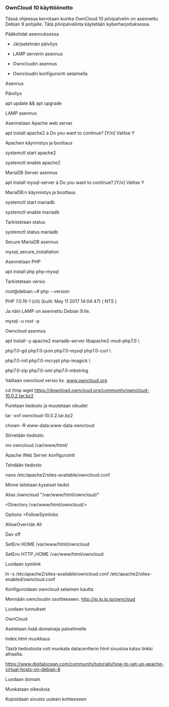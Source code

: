 ### OwnCloud 10 käyttöönotto

Tässä ohjeessa kerrotaan kuinka OwnCloud 10 pilvipalvelin on asennettu Debian 9 pohjalle. Tätä pilvipalvelinta käytetään kyberharjoituksessa.

Pääkohdat asennuksessa

- Järjsetelmän päivitys

- LAMP serverin asennus

- Owncloudin asennus

- Owncloudin konfigurointi selaimella

Asennus

Päivitys

apt update && apt upgrade

LAMP asennus

Asennetaan Apache web server

apt install apache2 à Do you want to continue? [Y/n] Valitse Y

Apachen käynnistys ja boottaus

systemctl start apache2

systemctl enable apache2

MariaDB Server asennus

apt install mysql-server à Do you want to continue? [Y/n] Valitse Y

MariaDB:n käynnistys ja boottaus

systemctl start mariadb

systemctl enable mariadb

Tarkistetaan status

systemctl status mariadb

Secure MariaDB asennus

mysql_secure_installation

Asennetaan PHP

apt install php php-mysql

Tarkistetaan versio

root@debian:~# php --version

PHP 7.0.19-1 (cli) (built: May 11 2017 14:04:47) ( NTS )

Ja näin LAMP on asennettu Debian 9:lle.

mysql -u root -p

Owncloud asennus

apt install -y apache2 mariadb-server libapache2-mod-php7.0 \

php7.0-gd php7.0-json php7.0-mysql php7.0-curl \

php7.0-intl php7.0-mcrypt php-imagick \

php7.0-zip php7.0-xml php7.0-mbstring

Valitaan owncloud versio ks. www.owncloud.org

cd /tmp wget https://download.owncloud.org/community/owncloud-10.0.2.tar.bz2

Puretaan tiedosto ja muutetaan oikudet

tar -xvf owncloud-10.0.2.tar.bz2

chown -R www-data:www-data owncloud

Siirretään tiedosto

mv owncloud /var/www/html/

Apache Web Server konfigurointi

Tehdään tiedosto

nano /etc/apache2/sites-available/owncloud.conf

Minne laitetaan kyseiset tiedot

Alias /owncloud "/var/www/html/owncloud/"

<Directory /var/www/html/owncloud/>

Options +FollowSymlinks

AllowOverride All

<IfModule mod_dav.c>

Dav off

</IfModule>

SetEnv HOME /var/www/html/owncloud

SetEnv HTTP_HOME /var/www/html/owncloud

</Directory>

Luodaan symlink

ln -s /etc/apache2/sites-available/owncloud.conf /etc/apache2/sites-enabled/owncloud.conf

Konfiguroidaan owncloud selaimen kautta

Mennään owncloudin osoitteeseen. http://ip.ip.ip.ip/owncloud

Luodaan tunnukset

OwnCloud

Asetetaan lisää domaineja palvelimelle

Index.html muokkaus

Tästä tiedostosta voit muokata datacentterin html sivustoa katso linkki alhaalta.

https://www.digitalocean.com/community/tutorials/how-to-set-up-apache-virtual-hosts-on-debian-8

Luodaan domain

Muokataan oikeuksia

Kopioidaan sivusto uuteen kohteeseen
